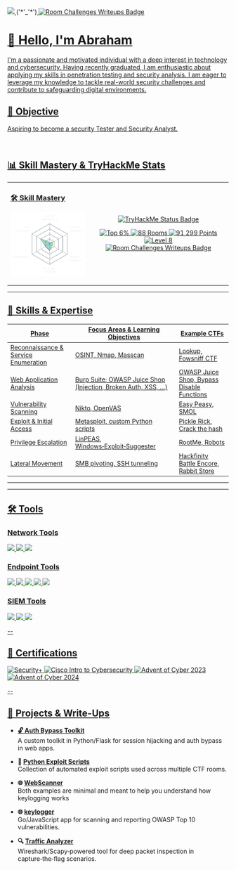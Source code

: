 <a href="https://www.linkedin.com/in/abr-ahamis">
  <img src="https://img.shields.io/badge/-LinkedIn-0072b1?&style=for-the-badge&logo=linkedin&logoColor=white" />
</a>('*'_'*')<a href="https://irradiated-rule-1a1.notion.site/1c77f186568a8028b4b7d05602e40b49?v=1c77f186568a80f0a675000cee07a9dc" target="_blank">
  <img src="https://img.shields.io/badge/Room%20Challenges%20Writeups-red?style=for-the-badge&logo=internet-explorer&logoColor=white&logoWidth=30" alt="Room Challenges Writeups Badge">

# 👋 Hello, I'm Abraham


I'm a passionate and motivated individual with a deep interest in technology and cybersecurity. Having recently graduated, I am enthusiastic about applying my skills in penetration testing and security analysis. I am eager to leverage my knowledge to tackle real-world security challenges and contribute to safeguarding digital environments.



## 🎯 Objective

Aspiring to become a security Tester and Security Analyst.

<br>


## 📊 Skill Mastery & TryHackMe Stats

<table>
  <tr>
    <td>

      
### 🛠️ Skill Mastery

![Skill Mastery](download.png)

</td>
    <td>

<p align="center">
  <a href="https://tryhackme.com/p/your_username" target="_blank">
    <img src="https://img.shields.io/badge/TryHackMe%20Status-white?style=for-the-badge&logo=tryhackme&logoColor=black" alt="TryHackMe Status Badge">
  </a>
</p>


<p align="center">
  <img src="https://img.shields.io/badge/Top%206%25-brightgreen?style=for-the-badge" alt="Top 6%" />
  <img src="https://img.shields.io/badge/88%20Rooms%20Completed-blue?style=for-the-badge" alt="88 Rooms" />
  <img src="https://img.shields.io/badge/91,299%20Points-orange?style=for-the-badge" alt="91,299 Points" />
  <img src="https://img.shields.io/badge/Level%208-darkgrey?style=for-the-badge" alt="Level 8" />
  <a href="https://irradiated-rule-1a1.notion.site/1c77f186568a8028b4b7d05602e40b49?v=1c77f186568a80f0a675000cee07a9dc" target="_blank">
  <img src="https://img.shields.io/badge/Room%20Challenges%20Writeups-red?style=for-the-badge&logo=internet-explorer&logoColor=white&logoWidth=30" alt="Room Challenges Writeups Badge">
</a>

</p>

</td>
  </tr>
</table>


---

## 🔧 Skills & Expertise

| Phase                                | Focus Areas & Learning Objectives                               | Example CTFs                              |
|--------------------------------------|-----------------------------------------------------------------|-------------------------------------------|
| Reconnaissance & Service Enumeration | OSINT, Nmap, Masscan                                            | Lookup, Fowsniff CTF                      |
| Web Application Analysis             | Burp Suite; OWASP Juice Shop (Injection, Broken Auth, XSS, …)   | OWASP Juice Shop, Bypass Disable Functions|
| Vulnerability Scanning               | Nikto, OpenVAS                                                  | Easy Peasy, SMOL                          |
| Exploit & Initial Access             | Metasploit, custom Python scripts                               | Pickle Rick, Crack the hash               |
| Privilege Escalation                 | LinPEAS, Windows‑Exploit‑Suggester                               | RootMe, Robots                            |
| Lateral Movement                     | SMB pivoting, SSH tunneling                                     | Hackfinity Battle Encore, Rabbit Store    |

---
---

## 🛠️ Tools

### Network Tools

<div>
  <img src="https://img.shields.io/badge/-Wireshark-1679A7?&style=for-the-badge&logo=Wireshark&logoColor=white" />
  <img src="https://img.shields.io/badge/-Bettercap-00B2A9?&style=for-the-badge&logo=Bettercap&logoColor=white" />
  <img src="https://img.shields.io/badge/-Nmap-004B49?&style=for-the-badge&logo=Nmap&logoColor=white" />
</div>

### Endpoint Tools

<div>
  <img src="https://img.shields.io/badge/-Metasploit-0E1D1D?&style=for-the-badge&logo=Metasploit&logoColor=white" />
  <img src="https://img.shields.io/badge/-Burp_Suite-FD0000?&style=for-the-badge&logo=Burp_Suite&logoColor=white" />
  <img src="https://img.shields.io/badge/-John_the_Ripper-00FF00?&style=for-the-badge&logo=John_the_Ripper&logoColor=white" />
  <img src="https://img.shields.io/badge/-Hydra-FF0000?&style=for-the-badge&logo=Hydra&logoColor=white" />
  <img src="https://img.shields.io/badge/-King_Phishing-1F77D0?&style=for-the-badge&logo=King_Phishing&logoColor=white" />
</div>

### SIEM Tools

<div>
  <img src="https://img.shields.io/badge/-Microsoft_Sentinel-0078D4?&style=for-the-badge&logo=Microsoft&logoColor=white" />
  <img src="https://img.shields.io/badge/-Splunk-000000?&style=for-the-badge&logo=Splunk&logoColor=white" />
  <img src="https://img.shields.io/badge/-Elastic-005571?&style=for-the-badge&logo=Elastic&logoColor=white" />
</div>

--

## 📜 Certifications

<div>
  <img src="https://img.shields.io/badge/CompTIA%20Security%2B-FF0000?style=for-the-badge&logo=comptia&logoColor=white" alt="Security+" />
  <img src="https://img.shields.io/badge/Cisco%20Intro%20to%20Cybersecurity-0072C6?style=for-the-badge&logo=cisco&logoColor=white" alt="Cisco Intro to Cybersecurity" />
  <img src="https://img.shields.io/badge/Advent%20of%20Cyber%202023-4BA543?style=for-the-badge&logo=tryhackme&logoColor=white" alt="Advent of Cyber 2023" />
  <img src="https://img.shields.io/badge/Advent%20of%20Cyber%202024-FFDD00?style=for-the-badge&logo=tryhackme&logoColor=black" alt="Advent of Cyber 2024" />
</div>


--

## 🧾 Projects & Write-Ups

- **🔓 [Auth Bypass Toolkit](https://github.com/Abr-ahamis/Firewall-project)**  
  A custom toolkit in Python/Flask for session hijacking and auth bypass in web apps.

- **🐍 [Python Exploit Scripts](https://github.com/Abr-ahamis/Image-Stego-Encryptor)**  
  Collection of automated exploit scripts used across multiple CTF rooms.

- **🌐 [WebScanner](https://github.com/Abr-ahamis/WebScanner)**  
  Both examples are minimal and meant to help you understand how keylogging works
  
- **🌐 [keylogger](https://github.com/Abr-ahamis/Python-and-C-Keyloggers)**  
  Go/JavaScript app for scanning and reporting OWASP Top 10 vulnerabilities.
  
- **🔍 [Traffic Analyzer](https://github.com/Abr-ahamis/Network.py)**  
  Wireshark/Scapy‑powered tool for deep packet inspection in capture‑the‑flag scenarios.
